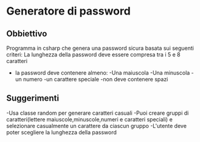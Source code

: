 # Generatore di password

## Obbiettivo
 Programma in csharp che genera una password sicura basata sui seguenti criteri:
 La lunghezza della password deve essere compresa tra i 5 e 8 caratteri
 - la password deve contenere almeno:
 -Una maiuscola
 -Una minuscola
 -un numero
 -un carattere speciale
 -non deve contenere spazi

 ## Suggerimenti
 -Usa classe random per generare caratteri casuali
 -Puoi creare gruppi di caratteri(lettere maiuscole,minuscole,numeri e caratteri speciali) e selezionare casualmente un carattere da ciascun gruppo
 -L'utente deve poter scegliere la lunghezza della password
 